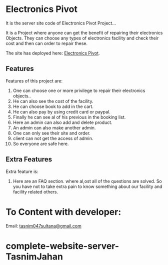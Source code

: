 # Electronics Pivot

It is the server site code of Electronics Pivot Project...

It is a Project where anyone can get the benefit of repairing their electronics Objects. They can choose any types of electronics facility and check their cost and then can order to repair these.

The site has deployed here: [Electronics Pivot](https://electronics-pivot.web.app/).


## Features
Features of this project are:
1. One can choose one or more privilege to repair their electronics objects..
2. He can also see the cost of the facility.
3. He can choose book to add in the cart.
4. He can also pay by using credit card or paypal.
5. Finally he can see al of his previous in the booking list.
6. Here an admin can also add and delete product.
7. An admin can also make another admin.
8. One can only see their site and order.
9. client can not get the access of admin.
10. So everyone are safe here.


## Extra Features
Extra feature is:
1. Here are an FAQ section. where al,ost all of the questions are solved. So you have not to take extra pain to know something about our facility and facility related others.


# To Content with developer:
Email: tasnim047sultana@gmail.com


# complete-website-server-TasnimJahan
